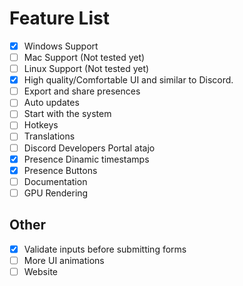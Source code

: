 # Feature List

- [x] Windows Support
- [ ] Mac Support (Not tested yet)
- [ ] Linux Support (Not tested yet)
- [x] High quality/Comfortable UI and similar to Discord.
- [ ] Export and share presences
- [ ] Auto updates
- [ ] Start with the system
- [ ] Hotkeys
- [ ] Translations
- [ ] Discord Developers Portal atajo
- [x] Presence Dinamic timestamps
- [x] Presence Buttons
- [ ] Documentation
- [ ] GPU Rendering

## Other
- [x] Validate inputs before submitting forms
- [ ] More UI animations
- [ ] Website
